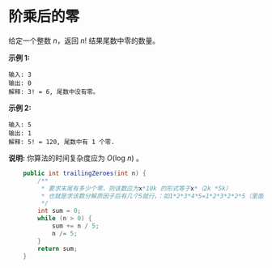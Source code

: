 # 阶乘后的零	
	
给定一个整数 *n*，返回 *n*! 结果尾数中零的数量。	
	
**示例 1:**	
	
```	
输入: 3	
输出: 0	
解释: 3! = 6, 尾数中没有零。	
```	
	
**示例 2:**	
	
```	
输入: 5	
输出: 1	
解释: 5! = 120, 尾数中有 1 个零.	
```	
	
**说明:** 你算法的时间复杂度应为 *O*(log *n*) 。	
	
```java	
	public int trailingZeroes(int n) {	
        /**	
         * 要求末尾有多少个零，则该数应为x*10k 的形式等于x*（2k *5k）	
         * 也就是求该数分解质因子后有几个5就行，：如1*2*3*4*5=1*2*3*2*2*5（里面有一个5）所以结果为1个0	
         */	
        int sum = 0;	
        while (n > 0) {	
            sum += n / 5;	
            n /= 5;	
        }	
        return sum;	
    }	
```	
	
